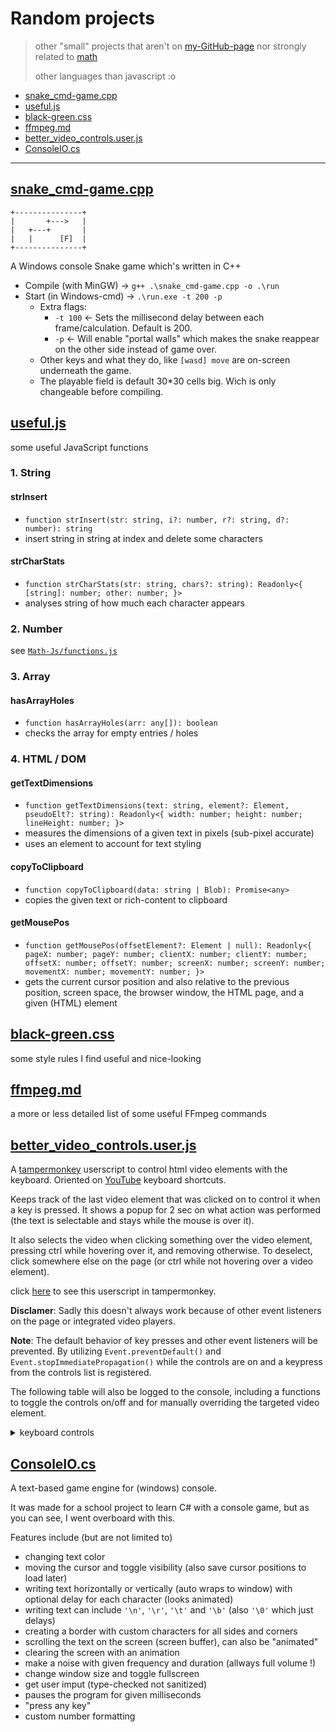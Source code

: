 # Random projects

>
> other "small" projects that aren't on [my-GitHub-page](https://maz01001.github.io)
> nor strongly related to [math](https://github.com/MAZ01001/Math-Js)
>
> other languages than javascript :o
>

- [snake_cmd-game.cpp](#snake_cmd-gamecpp)
- [useful.js](#usefuljs)
- [black-green.css](#black-greencss)
- [ffmpeg.md](#ffmpegmd)
- [better_video_controls.user.js](#better_video_controlsuserjs)
- [ConsoleIO.cs](#consoleiocs)

----

## [snake_cmd-game.cpp](./snake_cmd-game.cpp)

    +---------------+
    |       +--->   |
    |   +---+       |
    |   |      [F]  |
    +---------------+

A Windows console Snake game which's written in C++

- Compile (with MinGW) → `g++ .\snake_cmd-game.cpp -o .\run`
- Start (in Windows-cmd) → `.\run.exe -t 200 -p`
  - Extra flags:
    - `-t 100` ← Sets the millisecond delay between each frame/calculation. Default is 200.
    - `-p` ← Will enable "portal walls" which makes the snake reappear on the other side instead of game over.
  - Other keys and what they do, like `[wasd] move` are on-screen underneath the game.
  - The playable field is default 30*30 cells big. Wich is only changeable before compiling.

## [useful.js](./useful.js)

some useful JavaScript functions

### 1. String

#### __strInsert__

- `function strInsert(str: string, i?: number, r?: string, d?: number): string`
- insert string in string at index and delete some characters

#### __strCharStats__

- `function strCharStats(str: string, chars?: string): Readonly<{ [string]: number; other: number; }>`
- analyses string of how much each character appears

### 2. Number

see [`Math-Js/functions.js`](https://github.com/MAZ01001/Math-Js#functionsjs)

### 3. Array

#### __hasArrayHoles__

- `function hasArrayHoles(arr: any[]): boolean`
- checks the array for empty entries / holes

### 4. HTML / DOM

#### __getTextDimensions__

- `function getTextDimensions(text: string, element?: Element, pseudoElt?: string): Readonly<{ width: number; height: number; lineHeight: number; }>`
- measures the dimensions of a given text in pixels (sub-pixel accurate)
- uses an element to account for text styling

#### __copyToClipboard__

- `function copyToClipboard(data: string | Blob): Promise<any>`
- copies the given text or rich-content to clipboard

#### __getMousePos__

- `function getMousePos(offsetElement?: Element | null): Readonly<{ pageX: number; pageY: number; clientX: number; clientY: number; offsetX: number; offsetY: number; screenX: number; screenY: number; movementX: number; movementY: number; }>`
- gets the current cursor position and also relative to the previous position, screen space, the browser window, the HTML page, and a given (HTML) element

## [black-green.css](./black-green.css)

some style rules I find useful and nice-looking

## [ffmpeg.md](./ffmpeg.md)

a more or less detailed list of some useful FFmpeg commands

## [better_video_controls.user.js](./better_video_controls.user.js)

A [tampermonkey](https://www.tampermonkey.net/) userscript to control html video elements with the keyboard.
Oriented on [YouTube](https://www.youtube.com/) keyboard shortcuts.

Keeps track of the last video element that was clicked on to control it when a key is pressed.
It shows a popup for 2 sec on what action was performed (the text is selectable and stays while the mouse is over it).

It also selects the video when clicking something over the video element, pressing ctrl while hovering over it, and removing otherwise.
To deselect, click somewhere else on the page (or ctrl while not hovering over a video element).

click [here](https://github.com/MAZ01001/other-projects/raw/main/better_video_controls.user.js "GitHub raw URL to better_video_controls.user.js file") to see this userscript in tampermonkey.

__Disclamer__: Sadly this doesn't always work because of other event listeners on the page or integrated video players.

__Note__: The default behavior of key presses and other event listeners will be prevented.
By utilizing `Event.preventDefault()` and `Event.stopImmediatePropagation()` while the controls are on and a keypress from the controls list is registered.

The following table will also be logged to the console, including a functions to toggle the controls on/off and for manually overriding the targeted video element.
<details closed><summary>keyboard controls</summary>

| Keyboard (intended for QWERTZ) | Function                                                              |
| ------------------------------ | --------------------------------------------------------------------- |
| [0] - [9]                      | skip to []% of total duration (ie. key [8] skips to 80% of the video) |
| [.]                            | (while paused) next frame (1/60 sec)                                  |
| [,]                            | (while paused) previous frame (1/60 sec)                              |
| [:] ( [shift] [.] )            | decrease playback speed by 10%                                        |
| [;] ( [shift] [,] )            | increase playback speed by 10%                                        |
| <hr>                           | <hr>                                                                  |
| [j] / [ArrowLeft]              | rewind 5 seconds                                                      |
| [l] / [ArrowRight]             | fast forward 5 seconds                                                |
| [J] ( [shift] [j] )            | rewind 30 seconds                                                     |
| [l] ( [shift] [l] )            | fast forward 30 seconds                                               |
| [k]                            | pause / play video                                                    |
| <hr>                           | <hr>                                                                  |
| [+] / [ArrowUp]                | increase volume by 10%                                                |
| [-] / [ArrowDown]              | lower volume by 10%                                                   |
| [m]                            | mute / unmute video                                                   |
| <hr>                           | <hr>                                                                  |
| [R] ( [shift] [r] )            | setup custom loop (shows a menu)                                      |
| [r]                            | toggle loop mode                                                      |
| [f]                            | toggle fullscreen mode                                                |
| [p]                            | toggle picture-in-picture mode                                        |
| <hr>                           | <hr>                                                                  |
| [t]                            | displays exact time and duration                                      |
| [u]                            | displays current source url                                           |
</details>

## [ConsoleIO.cs](./ConsoleIO.cs)

A text-based game engine for (windows) console.

It was made for a school project to learn C# with a console game, but as you can see, I went overboard with this.

Features include (but are not limited to)

- changing text color
- moving the cursor and toggle visibility (also save cursor positions to load later)
- writing text horizontally or vertically (auto wraps to window) with optional delay for each character (looks animated)
- writing text can include `'\n'`, `'\r'`, `'\t'` and `'\b'` (also `'\0'` which just delays)
- creating a border with custom characters for all sides and corners
- scrolling the text on the screen (screen buffer), can also be "animated"
- clearing the screen with an animation
- make a noise with given frequency and duration (allways full volume !)
- change window size and toggle fullscreen
- get user imput (type-checked not sanitized)
- pauses the program for given milliseconds
- "press any key"
- custom number formatting
